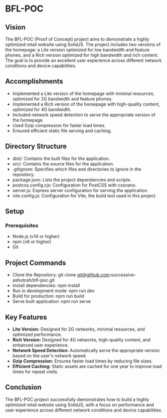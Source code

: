# BFL-POC

## Vision

The BFL-POC (Proof of Concept) project aims to demonstrate a highly optimized retail website using SolidJS. The project includes two versions of the homepage: a Lite version optimized for low bandwidth and feature phones, and a Rich version optimized for high bandwidth and rich content. The goal is to provide an excellent user experience across different network conditions and device capabilities.

## Accomplishments

- Implemented a Lite version of the homepage with minimal resources, optimized for 2G bandwidth and feature phones.
- Implemented a Rich version of the homepage with high-quality content, optimized for 4G bandwidth.
- Included network speed detection to serve the appropriate version of the homepage.
- Used Gzip compression for faster load times.
- Ensured efficient static file serving and caching.

## Directory Structure
- dist/: Contains the built files for the application.
- src/: Contains the source files for the application.
- .gitignore: Specifies which files and directories to ignore in the repository.
- package.json: Lists the project dependencies and scripts.
- postcss.config.cjs: Configuration for PostCSS with cssnano.
- server.js: Express server configuration for serving the application.
- vite.config.js: Configuration for Vite, the build tool used in this project.

## Setup

### Prerequisites

- Node.js (v14 or higher)
- npm (v6 or higher)
- Git

## Project Commands
- Clone the Repository: git clone git@github.com:successive-ashutosh/bfl-poc.git
- Install dependencies: npm install
- Run in development mode: npm run dev
- Build for production: npm run build
- Serve built application: npm run serve

## Key Features
- **Lite Version:** Designed for 2G networks, minimal resources, and optimized performance.
- **Rich Version:** Designed for 4G networks, high-quality content, and enhanced user experience.
- **Network Speed Detection:** Automatically serve the appropriate version based on the user's network speed.
- **Gzip Compression:** Ensures faster load times by reducing file sizes.
- **Efficient Caching:** Static assets are cached for one year to improve load times for repeat visits.

## Conclusion
The BFL-POC project successfully demonstrates how to build a highly optimized retail website using SolidJS, with a focus on performance and user experience across different network conditions and device capabilities.